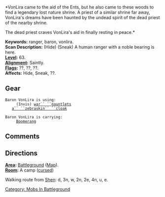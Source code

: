 *VonLira came to the aid of the Ents, but he also came to these woods to
find a legendary lost nature shrine. A priest of a similar shrine far
away, VonLira's dreams have been haunted by the undead spirit of the
dead priest of the nearby shrine.  
  
The dead priest craves VonLira's aid in finally resting in peace.*

**Keywords:** ranger, baron, vonlira.  
**Scan Description:** (Hide) (Sneak) A human ranger with a noble bearing
is here.  
**[Level](Level "wikilink"):** 63.  
**[Alignment](Alignment "wikilink"):** Saintly.  
**[Flags](:Category:_Mob_Types "wikilink"):** ??, ??, ??.  
**Affects:** Hide, Sneak, ??.  

## Gear

`Baron VonLira is using:`  
<worn on hands>`     (Invis) `[`war`` ``gauntlets`](War_Gauntlets "wikilink")  
<worn about body>`   `[`a`` ``zebraskin`` ``cloak`](Zebraskin_Cloak "wikilink")

`Baron VonLira is carrying:`  
`     `[`Boomerang`](Boomerang "wikilink")

## Comments

## Directions

**[Area](:Category:_Areas "wikilink"):**
[Battleground](:Category:_Battleground "wikilink")
([Map](Battleground_Map "wikilink")).  
**[Room](:Category:_Rooms "wikilink"):** A camp
([cursed](Cursed_Rooms "wikilink"))

Walking route from [Shen](Shen "wikilink"): d, 3n, w, 2n, 2e, 4n, u,
e.  

[Category: Mobs In
Battleground](Category:_Mobs_In_Battleground "wikilink")
